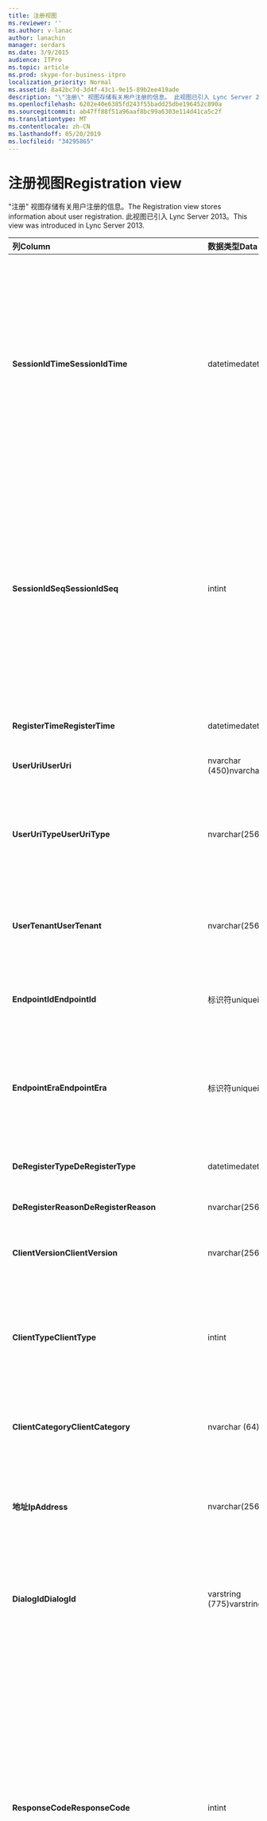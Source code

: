 ```yaml
---
title: 注册视图
ms.reviewer: ''
ms.author: v-lanac
author: lanachin
manager: serdars
ms.date: 3/9/2015
audience: ITPro
ms.topic: article
ms.prod: skype-for-business-itpro
localization_priority: Normal
ms.assetid: 8a42bc7d-3d4f-43c1-9e15-89b2ee419ade
description: "\"注册\" 视图存储有关用户注册的信息。 此视图已引入 Lync Server 2013。"
ms.openlocfilehash: 6202e40e6385fd243f55badd25dbe196452c890a
ms.sourcegitcommit: ab47ff88f51a96aaf8bc99a6303e114d41ca5c2f
ms.translationtype: MT
ms.contentlocale: zh-CN
ms.lasthandoff: 05/20/2019
ms.locfileid: "34295865"
---
```

# <a name="registration-view"></a><span data-ttu-id="bf8f9-104">注册视图</span><span class="sxs-lookup"><span data-stu-id="bf8f9-104">Registration view</span></span>
 
<span data-ttu-id="bf8f9-105">"注册" 视图存储有关用户注册的信息。</span><span class="sxs-lookup"><span data-stu-id="bf8f9-105">The Registration view stores information about user registration.</span></span> <span data-ttu-id="bf8f9-106">此视图已引入 Lync Server 2013。</span><span class="sxs-lookup"><span data-stu-id="bf8f9-106">This view was introduced in Lync Server 2013.</span></span>
  
|<span data-ttu-id="bf8f9-107">**列**</span><span class="sxs-lookup"><span data-stu-id="bf8f9-107">**Column**</span></span>|<span data-ttu-id="bf8f9-108">**数据类型**</span><span class="sxs-lookup"><span data-stu-id="bf8f9-108">**Data Type**</span></span>|<span data-ttu-id="bf8f9-109">**详细信息**</span><span class="sxs-lookup"><span data-stu-id="bf8f9-109">**Details**</span></span>|
|:-----|:-----|:-----|
|<span data-ttu-id="bf8f9-110">**SessionIdTime**</span><span class="sxs-lookup"><span data-stu-id="bf8f9-110">**SessionIdTime**</span></span> <br/> |<span data-ttu-id="bf8f9-111">datetime</span><span class="sxs-lookup"><span data-stu-id="bf8f9-111">datetime</span></span>  <br/> |<span data-ttu-id="bf8f9-112">会话请求的时间。</span><span class="sxs-lookup"><span data-stu-id="bf8f9-112">Time of session request.</span></span> <span data-ttu-id="bf8f9-113">与 SessionIdSeq 结合使用以唯一标识会话。</span><span class="sxs-lookup"><span data-stu-id="bf8f9-113">Used in conjunction with SessionIdSeq to uniquely identify a session.</span></span> <span data-ttu-id="bf8f9-114">有关详细信息, 请参阅[Skype For Business Server 2015 中的对话框表](dialogs.md)。</span><span class="sxs-lookup"><span data-stu-id="bf8f9-114">See the [Dialogs table in Skype for Business Server 2015](dialogs.md) for more information.</span></span> <br/> |
|<span data-ttu-id="bf8f9-115">**SessionIdSeq**</span><span class="sxs-lookup"><span data-stu-id="bf8f9-115">**SessionIdSeq**</span></span> <br/> |<span data-ttu-id="bf8f9-116">int</span><span class="sxs-lookup"><span data-stu-id="bf8f9-116">int</span></span>  <br/> |<span data-ttu-id="bf8f9-117">标识会话的 ID 号。</span><span class="sxs-lookup"><span data-stu-id="bf8f9-117">ID number to identify the session.</span></span> <span data-ttu-id="bf8f9-118">与 SessionIdTime 结合使用以唯一标识会话。</span><span class="sxs-lookup"><span data-stu-id="bf8f9-118">Used in conjunction with SessionIdTime to uniquely identify a session.</span></span> <span data-ttu-id="bf8f9-119">有关详细信息, 请参阅[Skype For Business Server 2015 中的对话框表](dialogs.md)。</span><span class="sxs-lookup"><span data-stu-id="bf8f9-119">See the [Dialogs table in Skype for Business Server 2015](dialogs.md) for more information.</span></span> <br/> |
|<span data-ttu-id="bf8f9-120">**RegisterTime**</span><span class="sxs-lookup"><span data-stu-id="bf8f9-120">**RegisterTime**</span></span> <br/> |<span data-ttu-id="bf8f9-121">datetime</span><span class="sxs-lookup"><span data-stu-id="bf8f9-121">datetime</span></span>  <br/> |<span data-ttu-id="bf8f9-122">发生注册的时间。</span><span class="sxs-lookup"><span data-stu-id="bf8f9-122">Time at which registration occurred.</span></span>  <br/> |
|<span data-ttu-id="bf8f9-123">**UserUri**</span><span class="sxs-lookup"><span data-stu-id="bf8f9-123">**UserUri**</span></span> <br/> |<span data-ttu-id="bf8f9-124">nvarchar (450)</span><span class="sxs-lookup"><span data-stu-id="bf8f9-124">nvarchar(450)</span></span>  <br/> |<span data-ttu-id="bf8f9-125">注册用户的 URI。</span><span class="sxs-lookup"><span data-stu-id="bf8f9-125">URI of the user who registered.</span></span>  <br/> |
|<span data-ttu-id="bf8f9-126">**UserUriType**</span><span class="sxs-lookup"><span data-stu-id="bf8f9-126">**UserUriType**</span></span> <br/> |<span data-ttu-id="bf8f9-127">nvarchar(256)</span><span class="sxs-lookup"><span data-stu-id="bf8f9-127">nvarchar(256)</span></span>  <br/> |<span data-ttu-id="bf8f9-128">注册用户的 URI 的类型。</span><span class="sxs-lookup"><span data-stu-id="bf8f9-128">Type of URI of the user who registered.</span></span> <span data-ttu-id="bf8f9-129">有关详细信息, 请参阅[UriTypes 表](uritypes.md)。</span><span class="sxs-lookup"><span data-stu-id="bf8f9-129">See the [UriTypes table](uritypes.md) for more information.</span></span> <br/> |
|<span data-ttu-id="bf8f9-130">**UserTenant**</span><span class="sxs-lookup"><span data-stu-id="bf8f9-130">**UserTenant**</span></span> <br/> |<span data-ttu-id="bf8f9-131">nvarchar(256)</span><span class="sxs-lookup"><span data-stu-id="bf8f9-131">nvarchar(256)</span></span>  <br/> |<span data-ttu-id="bf8f9-132">注册用户的租户。</span><span class="sxs-lookup"><span data-stu-id="bf8f9-132">Tenant of the user who registered.</span></span> <span data-ttu-id="bf8f9-133">有关详细信息, 请参阅[租户表](tenants.md)。</span><span class="sxs-lookup"><span data-stu-id="bf8f9-133">See the [Tenants table](tenants.md) for more information.</span></span> <br/> |
|<span data-ttu-id="bf8f9-134">**EndpointId**</span><span class="sxs-lookup"><span data-stu-id="bf8f9-134">**EndpointId**</span></span> <br/> |<span data-ttu-id="bf8f9-135">标识符</span><span class="sxs-lookup"><span data-stu-id="bf8f9-135">uniqueidentifier</span></span>  <br/> |<span data-ttu-id="bf8f9-136">注册的用户终结点的唯一标识符。</span><span class="sxs-lookup"><span data-stu-id="bf8f9-136">Unique identifier of the endpoint of the user registered with.</span></span>  <br/> |
|<span data-ttu-id="bf8f9-137">**EndpointEra**</span><span class="sxs-lookup"><span data-stu-id="bf8f9-137">**EndpointEra**</span></span> <br/> |<span data-ttu-id="bf8f9-138">标识符</span><span class="sxs-lookup"><span data-stu-id="bf8f9-138">uniqueidentifier</span></span>  <br/> |<span data-ttu-id="bf8f9-139">唯一标识符, 用于区分涉及同一用户和同一终结点的注册。</span><span class="sxs-lookup"><span data-stu-id="bf8f9-139">Unique identifier used to differentiate registrations that involve the same user and the same endpoint.</span></span>  <br/> |
|<span data-ttu-id="bf8f9-140">**DeRegisterType**</span><span class="sxs-lookup"><span data-stu-id="bf8f9-140">**DeRegisterType**</span></span> <br/> |<span data-ttu-id="bf8f9-141">datetime</span><span class="sxs-lookup"><span data-stu-id="bf8f9-141">datetime</span></span>  <br/> |<span data-ttu-id="bf8f9-142">发生取消注册的时间。</span><span class="sxs-lookup"><span data-stu-id="bf8f9-142">Time at which deregistration occurred.</span></span>  <br/> |
|<span data-ttu-id="bf8f9-143">**DeRegisterReason**</span><span class="sxs-lookup"><span data-stu-id="bf8f9-143">**DeRegisterReason**</span></span> <br/> |<span data-ttu-id="bf8f9-144">nvarchar(256)</span><span class="sxs-lookup"><span data-stu-id="bf8f9-144">nvarchar(256)</span></span>  <br/> |<span data-ttu-id="bf8f9-145">取消注册的原因。</span><span class="sxs-lookup"><span data-stu-id="bf8f9-145">Reason for deregistration.</span></span>  <br/> |
|<span data-ttu-id="bf8f9-146">**ClientVersion**</span><span class="sxs-lookup"><span data-stu-id="bf8f9-146">**ClientVersion**</span></span> <br/> |<span data-ttu-id="bf8f9-147">nvarchar(256)</span><span class="sxs-lookup"><span data-stu-id="bf8f9-147">nvarchar(256)</span></span>  <br/> |<span data-ttu-id="bf8f9-148">注册用户使用的客户端版本。</span><span class="sxs-lookup"><span data-stu-id="bf8f9-148">Version of client used by the user who registered.</span></span>  <br/> |
|<span data-ttu-id="bf8f9-149">**ClientType**</span><span class="sxs-lookup"><span data-stu-id="bf8f9-149">**ClientType**</span></span> <br/> |<span data-ttu-id="bf8f9-150">int</span><span class="sxs-lookup"><span data-stu-id="bf8f9-150">int</span></span>  <br/> |<span data-ttu-id="bf8f9-151">注册用户使用的客户端。</span><span class="sxs-lookup"><span data-stu-id="bf8f9-151">Client used by the user who registered.</span></span> <span data-ttu-id="bf8f9-152">有关详细信息, 请参阅[UserAgentDef 表](useragentdef.md)。</span><span class="sxs-lookup"><span data-stu-id="bf8f9-152">See the [UserAgentDef table](useragentdef.md) for more details.</span></span> <br/> |
|<span data-ttu-id="bf8f9-153">**ClientCategory**</span><span class="sxs-lookup"><span data-stu-id="bf8f9-153">**ClientCategory**</span></span> <br/> |<span data-ttu-id="bf8f9-154">nvarchar (64)</span><span class="sxs-lookup"><span data-stu-id="bf8f9-154">nvarchar(64)</span></span>  <br/> |<span data-ttu-id="bf8f9-155">注册用户使用的客户端的类别。</span><span class="sxs-lookup"><span data-stu-id="bf8f9-155">Category of the client used by the user who registered.</span></span>  <br/> |
|<span data-ttu-id="bf8f9-156">**地址**</span><span class="sxs-lookup"><span data-stu-id="bf8f9-156">**IpAddress**</span></span> <br/> |<span data-ttu-id="bf8f9-157">nvarchar(256)</span><span class="sxs-lookup"><span data-stu-id="bf8f9-157">nvarchar(256)</span></span>  <br/> |<span data-ttu-id="bf8f9-158">用户注册使用的 IP 地址。</span><span class="sxs-lookup"><span data-stu-id="bf8f9-158">IP Address the user registered with.</span></span> <span data-ttu-id="bf8f9-159">这可能是 IPv4 或 IPv6 地址。</span><span class="sxs-lookup"><span data-stu-id="bf8f9-159">This may be an IPv4 or IPv6 address.</span></span>  <br/> |
|<span data-ttu-id="bf8f9-160">**DialogId**</span><span class="sxs-lookup"><span data-stu-id="bf8f9-160">**DialogId**</span></span> <br/> |<span data-ttu-id="bf8f9-161">varstring (775)</span><span class="sxs-lookup"><span data-stu-id="bf8f9-161">varstring(775)</span></span>  <br/> |<span data-ttu-id="bf8f9-162">SIP 对话框 ID。</span><span class="sxs-lookup"><span data-stu-id="bf8f9-162">SIP dialog ID.</span></span> <span data-ttu-id="bf8f9-163">的格式为:</span><span class="sxs-lookup"><span data-stu-id="bf8f9-163">The format of the is:</span></span>  <br/> <span data-ttu-id="bf8f9-164">对话框; 从-标签; 到-标记</span><span class="sxs-lookup"><span data-stu-id="bf8f9-164">dialog;from-tag;to-tag</span></span>  <br/> |
|<span data-ttu-id="bf8f9-165">**ResponseCode**</span><span class="sxs-lookup"><span data-stu-id="bf8f9-165">**ResponseCode**</span></span> <br/> |<span data-ttu-id="bf8f9-166">int</span><span class="sxs-lookup"><span data-stu-id="bf8f9-166">int</span></span>  <br/> |<span data-ttu-id="bf8f9-167">会议邀请的 SIP 响应代码。</span><span class="sxs-lookup"><span data-stu-id="bf8f9-167">SIP response code to the session invitation.</span></span> <span data-ttu-id="bf8f9-168">此字段通常由会话中的初始邀请消息所生成的数据填充。</span><span class="sxs-lookup"><span data-stu-id="bf8f9-168">This field is typically populated by data generated from the initial INVITE message in the session.</span></span> <span data-ttu-id="bf8f9-169">如果没有邀请消息, 则该字段将填充第一个相关 SIP 邮件的日期和时间 (再见、取消、消息或信息)。</span><span class="sxs-lookup"><span data-stu-id="bf8f9-169">If there is no INVITE message then the field is populated with the date and time of the first relevant SIP message (BYE, CANCEL, MESSAGE, or INFO).</span></span>  <br/> |
|<span data-ttu-id="bf8f9-170">**DiagnosticId**</span><span class="sxs-lookup"><span data-stu-id="bf8f9-170">**DiagnosticId**</span></span> <br/> |<span data-ttu-id="bf8f9-171">int</span><span class="sxs-lookup"><span data-stu-id="bf8f9-171">int</span></span>  <br/> |<span data-ttu-id="bf8f9-172">从 SIP 标题捕获的诊断 ID。</span><span class="sxs-lookup"><span data-stu-id="bf8f9-172">Diagnostic ID captured from SIP header.</span></span>  <br/> |
|<span data-ttu-id="bf8f9-173">**注册器**</span><span class="sxs-lookup"><span data-stu-id="bf8f9-173">**Registrar**</span></span> <br/> |<span data-ttu-id="bf8f9-174">nvarchar(256)</span><span class="sxs-lookup"><span data-stu-id="bf8f9-174">nvarchar(256)</span></span>  <br/> |<span data-ttu-id="bf8f9-175">注册机构的 FQDN。</span><span class="sxs-lookup"><span data-stu-id="bf8f9-175">FQDN of the Registrar.</span></span>  <br/> |
|<span data-ttu-id="bf8f9-176">**Pool**</span><span class="sxs-lookup"><span data-stu-id="bf8f9-176">**Pool**</span></span> <br/> |<span data-ttu-id="bf8f9-177">nvarchar(256)</span><span class="sxs-lookup"><span data-stu-id="bf8f9-177">nvarchar(256)</span></span>  <br/> |<span data-ttu-id="bf8f9-178">捕获会话的数据的池的 FQDN。</span><span class="sxs-lookup"><span data-stu-id="bf8f9-178">FQDN of the pool that captured the data for the session.</span></span>  <br/> |
|<span data-ttu-id="bf8f9-179">**EdgeServer**</span><span class="sxs-lookup"><span data-stu-id="bf8f9-179">**EdgeServer**</span></span> <br/> |<span data-ttu-id="bf8f9-180">nvarchar(256)</span><span class="sxs-lookup"><span data-stu-id="bf8f9-180">nvarchar(256)</span></span>  <br/> |<span data-ttu-id="bf8f9-181">注册用户使用的边缘服务器的 FQDN。</span><span class="sxs-lookup"><span data-stu-id="bf8f9-181">FQDN of the Edge Server used by the user who registered.</span></span>  <br/> |
|<span data-ttu-id="bf8f9-182">**IsInternal**</span><span class="sxs-lookup"><span data-stu-id="bf8f9-182">**IsInternal**</span></span> <br/> |<span data-ttu-id="bf8f9-183">bit</span><span class="sxs-lookup"><span data-stu-id="bf8f9-183">bit</span></span>  <br/> |<span data-ttu-id="bf8f9-184">指示用户是否从内部网络登录。</span><span class="sxs-lookup"><span data-stu-id="bf8f9-184">Indicates whether the user logged on from the internal network.</span></span>  <br/> |
|<span data-ttu-id="bf8f9-185">**IsUserServiceAvailable**</span><span class="sxs-lookup"><span data-stu-id="bf8f9-185">**IsUserServiceAvailable**</span></span> <br/> |<span data-ttu-id="bf8f9-186">bit</span><span class="sxs-lookup"><span data-stu-id="bf8f9-186">bit</span></span>  <br/> |<span data-ttu-id="bf8f9-187">指示 UserService 在注册时是否可用。</span><span class="sxs-lookup"><span data-stu-id="bf8f9-187">Indicates whether the UserService was available at registration time.</span></span>  <br/> |
|<span data-ttu-id="bf8f9-188">**IsPrimaryRegistrar**</span><span class="sxs-lookup"><span data-stu-id="bf8f9-188">**IsPrimaryRegistrar**</span></span> <br/> |<span data-ttu-id="bf8f9-189">bit</span><span class="sxs-lookup"><span data-stu-id="bf8f9-189">bit</span></span>  <br/> |<span data-ttu-id="bf8f9-190">指示注册是否与主注册机构一起注册。</span><span class="sxs-lookup"><span data-stu-id="bf8f9-190">Indicates whether registration was with the primary Registrar.</span></span>  <br/> |
|<span data-ttu-id="bf8f9-191">**DeviceMacAddress**</span><span class="sxs-lookup"><span data-stu-id="bf8f9-191">**DeviceMacAddress**</span></span> <br/> |<span data-ttu-id="bf8f9-192">bigint</span><span class="sxs-lookup"><span data-stu-id="bf8f9-192">bigint</span></span>  <br/> |<span data-ttu-id="bf8f9-193">注册的设备的 MAC 地址。</span><span class="sxs-lookup"><span data-stu-id="bf8f9-193">MAC Address of device registered.</span></span>  <br/> |
|<span data-ttu-id="bf8f9-194">**DeviceManufacturer**</span><span class="sxs-lookup"><span data-stu-id="bf8f9-194">**DeviceManufacturer**</span></span> <br/> |<span data-ttu-id="bf8f9-195">nvarchar(256)</span><span class="sxs-lookup"><span data-stu-id="bf8f9-195">nvarchar(256)</span></span>  <br/> |<span data-ttu-id="bf8f9-196">注册设备的制造商。</span><span class="sxs-lookup"><span data-stu-id="bf8f9-196">Manufacturer of the device registered.</span></span> <span data-ttu-id="bf8f9-197">有关详细信息, 请参阅[Skype For Business Server 2015 中的制造商表](manufacturers.md)。</span><span class="sxs-lookup"><span data-stu-id="bf8f9-197">See the [Manufacturers table in Skype for Business Server 2015](manufacturers.md) for more information.</span></span> <br/> |
|<span data-ttu-id="bf8f9-198">**DeviceHardwareVersion**</span><span class="sxs-lookup"><span data-stu-id="bf8f9-198">**DeviceHardwareVersion**</span></span> <br/> |<span data-ttu-id="bf8f9-199">nvarchar(256)</span><span class="sxs-lookup"><span data-stu-id="bf8f9-199">nvarchar(256)</span></span>  <br/> |<span data-ttu-id="bf8f9-200">注册设备的硬件版本。</span><span class="sxs-lookup"><span data-stu-id="bf8f9-200">Hardware version of the device registered.</span></span> <span data-ttu-id="bf8f9-201">有关详细信息, 请参阅[Skype For Business Server 2015 中的 HardwareVersions 表](hardwareversions.md)。</span><span class="sxs-lookup"><span data-stu-id="bf8f9-201">See the [HardwareVersions table in Skype for Business Server 2015](hardwareversions.md) for more information.</span></span> <br/> |
   


